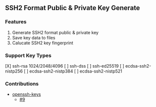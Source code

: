 ## SSH2 Format Public & Private Key Generate

### Features

1. Generate SSH2 format public & private key
2. Save key data to files
3. Calucate SSH2 key fingerprint

### Support Key Types

[X] ssh-rsa 1024/2048/4096
[ ] ssh-dss
[ ] ssh-ed25519
[ ] ecdsa-ssh2-nistp256
[ ] ecdsa-ssh2-nistp384
[ ] ecdsa-ssh2-nistp521

### Contributions

* [openssh-keys](https://github.com/sdemos/openssh-keys)
  * [#9](https://github.com/sdemos/openssh-keys/pull/9)
